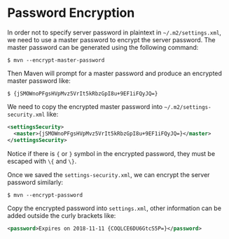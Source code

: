 # Password Encryption

In order not to specify server password in plaintext in `~/.m2/settings.xml`, we need to use a master password to encrypt the server password. The master password can be generated using the following command:

```console
$ mvn --encrypt-master-password
```

Then Maven will prompt for a master password and produce an encrypted master password like:

```console
$ {jSMOWnoPFgsHVpMvz5VrIt5kRbzGpI8u+9EF1iFQyJQ=}
```

We need to copy the encrypted master password into `~/.m2/settings-security.xml` like:

```xml
<settingsSecurity>
  <master>{jSMOWnoPFgsHVpMvz5VrIt5kRbzGpI8u+9EF1iFQyJQ=}</master>
</settingsSecurity>
```

Notice if there is `{` or `}` symbol in the encrypted password, they must be escaped with `\{` and `\}`.

Once we saved the `settings-security.xml`, we can encrypt the server password similarly:

```console
$ mvn --encrypt-password
```

Copy the encrypted password into `settings.xml`, other information can be added outside the curly brackets like:

```xml
<password>Expires on 2018-11-11 {COQLCE6DU6GtcS5P=}</password>
```
